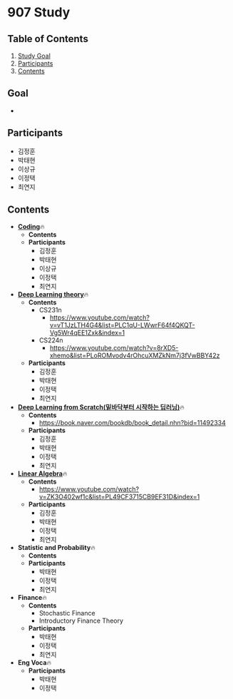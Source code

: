 # 907 Study

## Table of Contents
1. [Study Goal](#Goal)
2. [Participants](#Participants)
3. [Contents](#Contents)


## Goal
*

## Participants
* 김정훈
* 박태현
* 이상규 
* 이정택
* 최연지

## Contents

* [**Coding**](https://github.com/jtrhee/TIL/tree/master/907_Study/Coding)🔥
  * **Contents**
  * **Participants**
    * 김정훈
    * 박태현
    * 이상규
    * 이정택
    * 최연지
* [**Deep Learning theory**](https://github.com/jtrhee/TIL/tree/master/907_Study/CS231)🔥
  * **Contents**
    * CS231n
      * https://www.youtube.com/watch?v=vT1JzLTH4G4&list=PLC1qU-LWwrF64f4QKQT-Vg5Wr4qEE1Zxk&index=1
    * CS224n
      * https://www.youtube.com/watch?v=8rXD5-xhemo&list=PLoROMvodv4rOhcuXMZkNm7j3fVwBBY42z
  * **Participants**
    * 김정훈
    * 박태현
    * 이정택
    * 최연지
* [**Deep Learning from Scratch(밑바닥부터 시작하는 딥러닝)**](https://github.com/jtrhee/TIL/tree/master/907_Study/Deep_Learning)🔥
  * **Contents**
    * https://book.naver.com/bookdb/book_detail.nhn?bid=11492334
  * **Participants**
    * 김정훈
    * 박태현
    * 이정택
    * 최연지
* [**Linear Algebra**](https://github.com/jtrhee/TIL/tree/master/907_Study/Linear_Algebra)🔥
  * **Contents**
    * https://www.youtube.com/watch?v=ZK3O402wf1c&list=PL49CF3715CB9EF31D&index=1
  * **Participants**
    * 김정훈
    * 박태현
    * 이정택
    * 최연지
* **Statistic and Probability**🔥
  * **Contents**
  * **Participants**
    * 박태현
    * 이정택
    * 최연지 
* **Finance**🔥
  * **Contents**
    * Stochastic Finance
    * Introductory Finance Theory
  * **Participants**
    * 박태현
    * 이정택
    * 최연지 
* **Eng Voca**🔥
  * **Participants**
    * 박태현
    * 이정택

